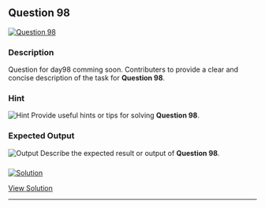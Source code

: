 


## Question 98
<a href="https://github.com/alishgosai/Javascript-Exercise-and-Solutions/blob/master/questions/Question98.md" target="_blank">
  <img src="https://img.shields.io/badge/Question-98-purple?style=for-the-badge&logoSize=60" alt="Question 98">
</a>

### **Description**
Question for day98 comming soon.
Contributers to provide a clear and concise description of the task for **Question 98**.

### **Hint**
![Hint](https://img.shields.io/badge/Hint:-blue)
Provide useful hints or tips for solving **Question 98**.

### **Expected Output**
![Output](https://img.shields.io/badge/Output:-blue)
Describe the expected result or output of **Question 98**.

### <a href="https://github.com/alishgosai/Javascript-Exercise-and-Solutions/blob/master/solutions/Solution98.js" target="_blank">
  <img src="https://img.shields.io/badge/Solution-1f8e00?style=for-the-badge&logo=solution&logoColor=white" alt="Solution">
</a>

<a href="https://github.com/alishgosai/Javascript-Exercise-and-Solutions/blob/master/solutions/Solution98.js" target="_blank">View Solution</a>

---


